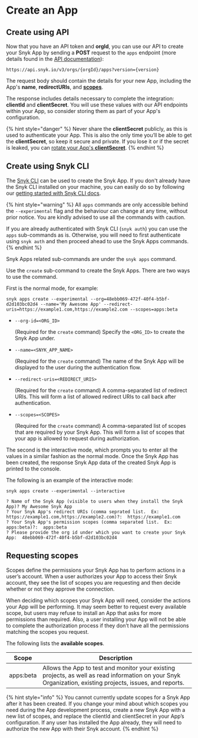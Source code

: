 # Create an App

## Create using API

Now that you have an API token and **orgId**, you can use our API to create your Snyk App by sending a **POST** request to the `apps` endpoint (more details found in the [API documentation](https://snykv3.docs.apiary.io/#reference/apps/app-management/create-an-app)):

```
https://api.snyk.io/v3/orgs/{orgId}/apps?version={version}
```

The request body should contain the details for your new App, including the App's **name**, **redirectURIs**, and [**scopes**](create-an-app-via-the-api.md#requesting-scopes).

The response includes details necessary to complete the integration: **clientId** and **clientSecret**. You will use these values with our API endpoints within your App, so consider storing them as part of your App's configuration.

{% hint style="danger" %}
Never share the **clientSecret** publicly, as this is used to authenticate your App. This is also the only time you’ll be able to get the **clientSecret**, so keep it secure and private. If you lose it or if the secret is leaked, you can [rotate your App's **clientSecret**](managing-app-details.md#rotate-app-client-secret).
{% endhint %}

## Create using Snyk CLI

The [Snyk CLI](../../../snyk-cli/) can be used to create the Snyk App. If you don't already have the Snyk CLI installed on your machine, you can easily do so by following our [getting started with Snyk CLI docs](../../../snyk-cli/getting-started-with-the-cli/).

{% hint style="warning" %}
All `apps` commands are only accessible behind the `--experimental` flag and the behaviour can change at any time, without prior notice. You are kindly advised to use all the commands with caution.

If you are already authenticated with Snyk CLI (`snyk auth`) you can use the `apps` sub-commands as is. Otherwise, you will need to first authenticate using `snyk auth` and then proceed ahead to use the Snyk Apps commands.
{% endhint %}

Snyk Apps related sub-commands are under the `snyk apps` command.

Use the `create` sub-command to create the Snyk Apps. There are two ways to use the command.&#x20;

First is the normal mode, for example:&#x20;

```
snyk apps create --experimental --org=48ebb069-472f-40f4-b5bf-d2d103bc02d4 --name='My Awesome App' --redirect-uris=https://example1.com,https://example2.com --scopes=apps:beta
```

*   `--org-id=<ORG_ID>`

    (Required for the `create` command) Specify the `<ORG_ID>` to create the Snyk App under.
*   `--name=<SNYK_APP_NAME>`

    (Required for the `create` command) The name of the Snyk App will be displayed to the user during the authentication flow.
*   `--redirect-uris=<REDIRECT_URIS>`

    (Required for the `create` command) A comma-separated list of redirect URIs. This will form a list of allowed redirect URIs to call back after authentication.
*   `--scopes=<SCOPES>`

    (Required for the `create` command) A comma-separated list of scopes that are required by your Snyk App. This will form a list of scopes that your app is allowed to request during authorization.

The second is the interactive mode, which prompts you to enter all the values in a similar fashion as the normal mode. Once the Snyk App has been created, the response Snyk App data of the created Snyk App is printed to the console.&#x20;

The following is an example of the interactive mode:

```
snyk apps create --experimental --interactive

? Name of the Snyk App (visible to users when they install the Snyk App)? My Awesome Snyk App
? Your Snyk App's redirect URIs (comma seprated list.  Ex: https://example1.com,https://example2.com)?:  https://example1.com
? Your Snyk App's permission scopes (comma separated list.  Ex: apps:beta)?:  apps:beta
? Please provide the org id under which you want to create your Snyk App:  48ebb069-472f-40f4-b5bf-d2d103bc02d4
```

## Requesting scopes

Scopes define the permissions your Snyk App has to perform actions in a user’s account. When a user authorizes your App to access their Snyk account, they see the list of scopes you are requesting and then decide whether or not they approve the connection.

When deciding which scopes your Snyk App will need, consider the actions your App will be performing. It may seem better to request every available scope, but users may refuse to install an App that asks for more permissions than required. Also, a user installing your App will not be able to complete the authorization process if they don’t have all the permissions matching the scopes you request.

The following lists the **available scopes**.

| Scope     | Description                                                                                                                                               |
| --------- | --------------------------------------------------------------------------------------------------------------------------------------------------------- |
| apps:beta | Allows the App to test and monitor your existing projects, as well as read information on your Snyk Organization, existing projects, issues, and reports. |

{% hint style="info" %}
You cannot currently update scopes for a Snyk App after it has been created. If you change your mind about which scopes you need during the App development process, create a new Snyk App with a new list of scopes, and replace the clientId and clientSecret in your App’s configuration. If any user has installed the App already, they will need to authorize the new App with their Snyk account.
{% endhint %}

